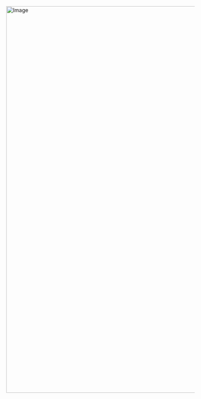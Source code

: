 <img width="1001" height="1031" alt="Image" src="https://github.com/user-attachments/assets/8c70a628-c0f3-4652-b3cc-2a23ea8634dc" />